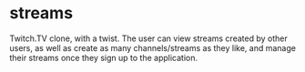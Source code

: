 # streams
Twitch.TV clone, with a twist. The user can view streams created by other users, as well as create as many channels/streams as they like, and manage their streams once they sign up to the application.
